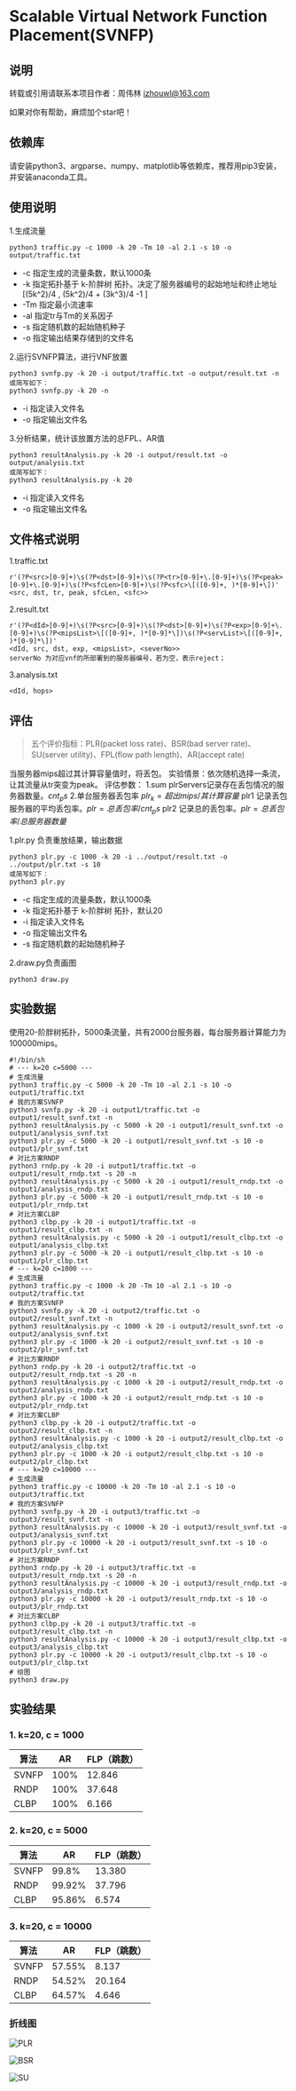 # Scalable Virtual Network Function Placement(SVNFP)

## 说明

转载或引用请联系本项目作者：周伟林 izhouwl@163.com

如果对你有帮助，麻烦加个star吧！

## 依赖库

请安装python3、argparse、numpy、matplotlib等依赖库，推荐用pip3安装，并安装anaconda工具。

## 使用说明

1.生成流量

```console
python3 traffic.py -c 1000 -k 20 -Tm 10 -al 2.1 -s 10 -o output/traffic.txt
```

+ -c 指定生成的流量条数，默认1000条
+ -k 指定拓扑基于 k-阶胖树 拓扑。决定了服务器编号的起始地址和终止地址 [(5k^2)/4 , (5k^2)/4 + (3k^3)/4 -1 ]
+ -Tm 指定最小流速率
+ -al 指定tr与Tm的关系因子
+ -s 指定随机数的起始随机种子
+ -o 指定输出结果存储到的文件名

2.运行SVNFP算法，进行VNF放置

```console
python3 svnfp.py -k 20 -i output/traffic.txt -o output/result.txt -n
或简写如下：
python3 svnfp.py -k 20 -n
```

+ -i 指定读入文件名
+ -o 指定输出文件名

3.分析结果，统计该放置方法的总FPL、AR值

```console
python3 resultAnalysis.py -k 20 -i output/result.txt -o output/analysis.txt
或简写如下：
python3 resultAnalysis.py -k 20
```

+ -i 指定读入文件名
+ -o 指定输出文件名

## 文件格式说明

1.traffic.txt

```console
r'(?P<src>[0-9]+)\s(?P<dst>[0-9]+)\s(?P<tr>[0-9]+\.[0-9]+)\s(?P<peak>[0-9]+\.[0-9]+)\s(?P<sfcLen>[0-9]+)\s(?P<sfc>\[([0-9]+, )*[0-9]+\])'
<src, dst, tr, peak, sfcLen, <sfc>>
```

2.result.txt

```console
r'(?P<dId>[0-9]+)\s(?P<src>[0-9]+)\s(?P<dst>[0-9]+)\s(?P<exp>[0-9]+\.[0-9]+)\s(?P<mipsList>\[([0-9]+, )*[0-9]*\])\s(?P<servList>\[([0-9]+, )*[0-9]*\])'
<dId, src, dst, exp, <mipsList>, <severNo>>
serverNo 为对应vnf的所部署到的服务器编号，若为空，表示reject；
```

3.analysis.txt

```console
<dId, hops>
```

## 评估

> 五个评价指标：PLR(packet loss rate)、BSR(bad server rate)、SU(server utility)、FPL(flow path length)、AR(accept rate)

当服务器mips超过其计算容量值时，将丢包。
实验情景：依次随机选择一条流，让其流量从tr突变为peak。
评估参数：
1.sum plrServers记录存在丢包情况的服务器数量。$cnt_ps$
2.单台服务器丢包率 $plr_k = 超出mips/其计算容量$
plr1 记录丢包服务器的平均丢包率。$plr = 总丢包率/cnt_ps$
plr2 记录总的丢包率。$plr = 总丢包率/总服务器数量$

1.plr.py 负责重放结果，输出数据

```console
python3 plr.py -c 1000 -k 20 -i ../output/result.txt -o ../output/plr.txt -s 10
或简写如下：
python3 plr.py
```

+ -c 指定生成的流量条数，默认1000条
+ -k 指定拓扑基于 k-阶胖树 拓扑，默认20
+ -i 指定读入文件名
+ -o 指定输出文件名
+ -s 指定随机数的起始随机种子

2.draw.py负责画图

```console
python3 draw.py
```

## 实验数据

使用20-阶胖树拓扑，5000条流量，共有2000台服务器，每台服务器计算能力为100000mips。

```shell
#!/bin/sh
# --- k=20 c=5000 ---
# 生成流量
python3 traffic.py -c 5000 -k 20 -Tm 10 -al 2.1 -s 10 -o output1/traffic.txt
# 我的方案SVNFP
python3 svnfp.py -k 20 -i output1/traffic.txt -o output1/result_svnf.txt -n
python3 resultAnalysis.py -c 5000 -k 20 -i output1/result_svnf.txt -o output1/analysis_svnf.txt
python3 plr.py -c 5000 -k 20 -i output1/result_svnf.txt -s 10 -o output1/plr_svnf.txt
# 对比方案RNDP
python3 rndp.py -k 20 -i output1/traffic.txt -o output1/result_rndp.txt -s 20 -n
python3 resultAnalysis.py -c 5000 -k 20 -i output1/result_rndp.txt -o output1/analysis_rndp.txt
python3 plr.py -c 5000 -k 20 -i output1/result_rndp.txt -s 10 -o output1/plr_rndp.txt
# 对比方案CLBP
python3 clbp.py -k 20 -i output1/traffic.txt -o output1/result_clbp.txt -n
python3 resultAnalysis.py -c 5000 -k 20 -i output1/result_clbp.txt -o output1/analysis_clbp.txt
python3 plr.py -c 5000 -k 20 -i output1/result_clbp.txt -s 10 -o output1/plr_clbp.txt
# --- k=20 c=1000 ---
# 生成流量
python3 traffic.py -c 1000 -k 20 -Tm 10 -al 2.1 -s 10 -o output2/traffic.txt
# 我的方案SVNFP
python3 svnfp.py -k 20 -i output2/traffic.txt -o output2/result_svnf.txt -n
python3 resultAnalysis.py -c 1000 -k 20 -i output2/result_svnf.txt -o output2/analysis_svnf.txt
python3 plr.py -c 1000 -k 20 -i output2/result_svnf.txt -s 10 -o output2/plr_svnf.txt
# 对比方案RNDP
python3 rndp.py -k 20 -i output2/traffic.txt -o output2/result_rndp.txt -s 20 -n
python3 resultAnalysis.py -c 1000 -k 20 -i output2/result_rndp.txt -o output2/analysis_rndp.txt
python3 plr.py -c 1000 -k 20 -i output2/result_rndp.txt -s 10 -o output2/plr_rndp.txt
# 对比方案CLBP
python3 clbp.py -k 20 -i output2/traffic.txt -o output2/result_clbp.txt -n
python3 resultAnalysis.py -c 1000 -k 20 -i output2/result_clbp.txt -o output2/analysis_clbp.txt
python3 plr.py -c 1000 -k 20 -i output2/result_clbp.txt -s 10 -o output2/plr_clbp.txt
# --- k=20 c=10000 ---
# 生成流量
python3 traffic.py -c 10000 -k 20 -Tm 10 -al 2.1 -s 10 -o output3/traffic.txt
# 我的方案SVNFP
python3 svnfp.py -k 20 -i output3/traffic.txt -o output3/result_svnf.txt -n
python3 resultAnalysis.py -c 10000 -k 20 -i output3/result_svnf.txt -o output3/analysis_svnf.txt
python3 plr.py -c 10000 -k 20 -i output3/result_svnf.txt -s 10 -o output3/plr_svnf.txt
# 对比方案RNDP
python3 rndp.py -k 20 -i output3/traffic.txt -o output3/result_rndp.txt -s 20 -n
python3 resultAnalysis.py -c 10000 -k 20 -i output3/result_rndp.txt -o output3/analysis_rndp.txt
python3 plr.py -c 10000 -k 20 -i output3/result_rndp.txt -s 10 -o output3/plr_rndp.txt
# 对比方案CLBP
python3 clbp.py -k 20 -i output3/traffic.txt -o output3/result_clbp.txt -n
python3 resultAnalysis.py -c 10000 -k 20 -i output3/result_clbp.txt -o output3/analysis_clbp.txt
python3 plr.py -c 10000 -k 20 -i output3/result_clbp.txt -s 10 -o output3/plr_clbp.txt
# 绘图
python3 draw.py
```

## 实验结果

### 1. k=20, c = 1000

| 算法 | AR | FLP（跳数） |
| --- | --- | --- |
| SVNFP | 100% | 12.846 |
| RNDP | 100% | 37.648 |
| CLBP | 100% | 6.166 |

### 2. k=20, c = 5000

| 算法 | AR | FLP（跳数） |
| --- | --- | --- |
| SVNFP | 99.8% | 13.380 |
| RNDP | 99.92% | 37.796 |
| CLBP | 95.86% | 6.574 |

### 3. k=20, c = 10000

| 算法 | AR | FLP（跳数） |
| --- | --- | --- |
| SVNFP | 57.55% | 8.137 |
| RNDP | 54.52% | 20.164 |
| CLBP | 64.57% | 4.646 |

### 折线图

![PLR](/results/PLR.png)

![BSR](/results/BSR.png)

![SU](/results/SU.png)
